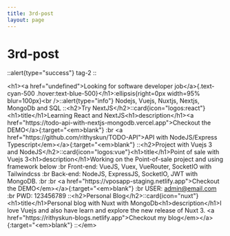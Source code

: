```yaml
---
title: 3rd-post
layout: page
---
```

# 3rd-post
::alert{type="success"}
tag-2
::

&lt;h1&gt;&lt;a href&#x3D;&quot;undefined&quot;&gt;Looking for software developer job&lt;&#x2F;a&gt;{.text-cyan-500 .hover:text-blue-500}&lt;&#x2F;h1&gt;:ellipsis{right&#x3D;0px width&#x3D;95% blur&#x3D;100px}&lt;br &#x2F;&gt;::alert{type&#x3D;&quot;info&quot;}
Nodejs, Vuejs, Nuxtjs, Nextjs, MongoDb and SQL
::&lt;h2&gt;Try NextJS&lt;&#x2F;h2&gt;::card{icon&#x3D;&quot;logos:react&quot;}&lt;h1&gt;title&lt;&#x2F;h1&gt;Learning React and NextJS&lt;h1&gt;description&lt;&#x2F;h1&gt;&lt;a href&#x3D;&quot;https:&#x2F;&#x2F;todo-api-with-nextjs-mongodb.vercel.app&quot;&gt;Checkout the DEMO&lt;&#x2F;a&gt;{:target&#x3D;&quot;&lt;em&gt;blank&quot;} :br
&lt;a href&#x3D;&quot;https:&#x2F;&#x2F;github.com&#x2F;rithyskun&#x2F;TODO-API&quot;&gt;API with NodeJS&#x2F;Express Typescript&lt;&#x2F;em&gt;&lt;&#x2F;a&gt;{:target&#x3D;&quot;&lt;em&gt;blank&quot;}
::&lt;h2&gt;Project with Vuejs 3 and NodeJS&lt;&#x2F;h2&gt;::card{icon&#x3D;&quot;logos:vue&quot;}&lt;h1&gt;title&lt;&#x2F;h1&gt;Point of sale with Vuejs 3&lt;h1&gt;description&lt;&#x2F;h1&gt;Working on the Point-of-sale project and using framework below :br
Front-end: VueJS, Vuex, VueRouter, SocketIO with Tailwindcss :br
Back-end: NodeJS, ExpressJS, SocketIO, JWT with MongoDB. :br
:br
&lt;a href&#x3D;&quot;https:&#x2F;&#x2F;vposapp-staging.netlify.app&quot;&gt;Checkout the DEMO&lt;&#x2F;em&gt;&lt;&#x2F;a&gt;{:target&#x3D;&quot;&lt;em&gt;blank&quot;} :br
USER: admin@email.com :br
PWD: 123456789
::&lt;h2&gt;Personal Blog&lt;&#x2F;h2&gt;::card{icon&#x3D;&quot;nuxt&quot;}&lt;h1&gt;title&lt;&#x2F;h1&gt;Personal blog with Nuxt with MongoDb&lt;h1&gt;description&lt;&#x2F;h1&gt;I love Vuejs and also have learn and explore the new release of Nuxt 3.
&lt;a href&#x3D;&quot;https:&#x2F;&#x2F;rithyskun-blogs.netlify.app&quot;&gt;Checkout my blog&lt;&#x2F;em&gt;&lt;&#x2F;a&gt;{:target&#x3D;&quot;&lt;em&gt;blank&quot;}
::&lt;&#x2F;em&gt;
